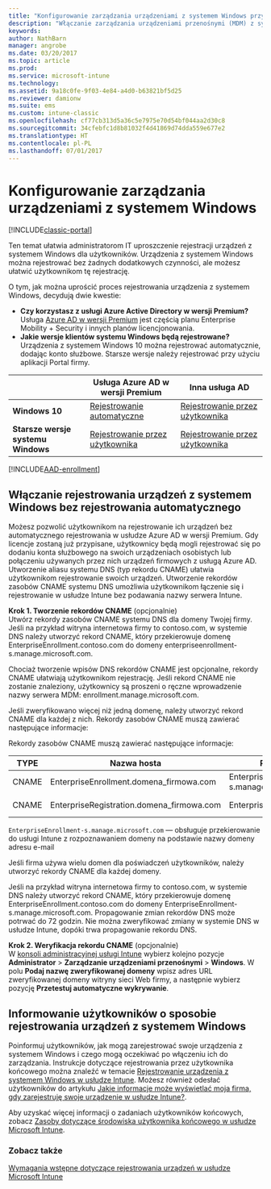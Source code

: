 ```yaml
---
title: "Konfigurowanie zarządzania urządzeniami z systemem Windows przy użyciu usługi Microsoft Intune"
description: "Włączanie zarządzania urządzeniami przenośnymi (MDM) z systemem Windows w usłudze Microsoft Intune."
keywords: 
author: NathBarn
manager: angrobe
ms.date: 03/20/2017
ms.topic: article
ms.prod: 
ms.service: microsoft-intune
ms.technology: 
ms.assetid: 9a18c0fe-9f03-4e84-a4d0-b63821bf5d25
ms.reviewer: damionw
ms.suite: ems
ms.custom: intune-classic
ms.openlocfilehash: cf77cb313d5a36c5e7975e70d54bf044aa2d30c8
ms.sourcegitcommit: 34cfebfc1d8b81032f4d41869d74dda559e677e2
ms.translationtype: HT
ms.contentlocale: pl-PL
ms.lasthandoff: 07/01/2017
---
```

# <a name="set-up-windows-device-management"></a>Konfigurowanie zarządzania urządzeniami z systemem Windows

[!INCLUDE[classic-portal](../includes/classic-portal.md)]

Ten temat ułatwia administratorom IT uproszczenie rejestracji urządzeń z systemem Windows dla użytkowników.  Urządzenia z systemem Windows można rejestrować bez żadnych dodatkowych czynności, ale możesz ułatwić użytkownikom tę rejestrację.

O tym, jak można uprościć proces rejestrowania urządzenia z systemem Windows, decydują dwie kwestie:
- **Czy korzystasz z usługi Azure Active Directory w wersji Premium?** <br>Usługa [Azure AD w wersji Premium](https://docs.microsoft.com/azure/active-directory/active-directory-get-started-premium) jest częścią planu Enterprise Mobility + Security i innych planów licencjonowania.
- **Jakie wersje klientów systemu Windows będą rejestrowane?** <br>Urządzenia z systemem Windows 10 można rejestrować automatycznie, dodając konto służbowe. Starsze wersje należy rejestrować przy użyciu aplikacji Portal firmy.

||**Usługa Azure AD w wersji Premium**|**Inna usługa AD**|
|----------|---------------|---------------|  
|**Windows 10**|[Rejestrowanie automatyczne](#enable-windows-10-automatic-enrollment) |[Rejestrowanie przez użytkownika](#enable-windows-enrollment-without-azure-ad-premium)|
|**Starsze wersje systemu Windows**|[Rejestrowanie przez użytkownika](#enable-windows-enrollment-without-azure-ad-premium)|[Rejestrowanie przez użytkownika](#enable-windows-enrollment-without-azure-ad-premium)|

[!INCLUDE[AAD-enrollment](../includes/win10-automatic-enrollment-aad.md)]

## <a name="enable-windows-enrollment-without-automatic-enrollment"></a>Włączanie rejestrowania urządzeń z systemem Windows bez rejestrowania automatycznego
Możesz pozwolić użytkownikom na rejestrowanie ich urządzeń bez automatycznego rejestrowania w usłudze Azure AD w wersji Premium. Gdy licencje zostaną już przypisane, użytkownicy będą mogli rejestrować się po dodaniu konta służbowego na swoich urządzeniach osobistych lub połączeniu używanych przez nich urządzeń firmowych z usługą Azure AD. Utworzenie aliasu systemu DNS (typ rekordu CNAME) ułatwia użytkownikom rejestrowanie swoich urządzeń. Utworzenie rekordów zasobów CNAME systemu DNS umożliwia użytkownikom łączenie się i rejestrowanie w usłudze Intune bez podawania nazwy serwera Intune.

**Krok 1. Tworzenie rekordów CNAME** (opcjonalnie)<br>
Utwórz rekordy zasobów CNAME systemu DNS dla domeny Twojej firmy. Jeśli na przykład witryna internetowa firmy to contoso.com, w systemie DNS należy utworzyć rekord CNAME, który przekierowuje domenę EnterpriseEnrollment.contoso.com do domeny enterpriseenrollment-s.manage.microsoft.com.

Chociaż tworzenie wpisów DNS rekordów CNAME jest opcjonalne, rekordy CNAME ułatwiają użytkownikom rejestrację. Jeśli rekord CNAME nie zostanie znaleziony, użytkownicy są proszeni o ręczne wprowadzenie nazwy serwera MDM: enrollment.manage.microsoft.com.

Jeśli zweryfikowano więcej niż jedną domenę, należy utworzyć rekord CNAME dla każdej z nich. Rekordy zasobów CNAME muszą zawierać następujące informacje:

Rekordy zasobów CNAME muszą zawierać następujące informacje:

|TYPE|Nazwa hosta|Przekierowanie na|TTL|
|--------|-------------|-------------|-------|
|CNAME|EnterpriseEnrollment.domena_firmowa.com|EnterpriseEnrollment-s.manage.microsoft.com |1 godzina|
|CNAME|EnterpriseRegistration.domena_firmowa.com|EnterpriseRegistration.windows.net|1 godzina|

`EnterpriseEnrollment-s.manage.microsoft.com` — obsługuje przekierowanie do usługi Intune z rozpoznawaniem domeny na podstawie nazwy domeny adresu e-mail

Jeśli firma używa wielu domen dla poświadczeń użytkowników, należy utworzyć rekordy CNAME dla każdej domeny.

Jeśli na przykład witryna internetowa firmy to contoso.com, w systemie DNS należy utworzyć rekord CNAME, który przekierowuje domenę EnterpriseEnrollment.contoso.com do domeny EnterpriseEnrollment-s.manage.microsoft.com. Propagowanie zmian rekordów DNS może potrwać do 72 godzin. Nie można zweryfikować zmiany w systemie DNS w usłudze Intune, dopóki trwa propagowanie rekordu DNS.

**Krok 2. Weryfikacja rekordu CNAME** (opcjonalnie)<br>
W [konsoli administracyjnej usługi Intune](https://manage.microsoft.com) wybierz kolejno pozycje **Administrator** &gt; **Zarządzanie urządzeniami przenośnymi** &gt; **Windows**. W polu **Podaj nazwę zweryfikowanej domeny** wpisz adres URL zweryfikowanej domeny witryny sieci Web firmy, a następnie wybierz pozycję **Przetestuj automatyczne wykrywanie**.

## <a name="tell-users-how-to-enroll-windows-devices"></a>Informowanie użytkowników o sposobie rejestrowania urządzeń z systemem Windows
Poinformuj użytkowników, jak mogą zarejestrować swoje urządzenia z systemem Windows i czego mogą oczekiwać po włączeniu ich do zarządzania.
Instrukcje dotyczące rejestrowania przez użytkownika końcowego można znaleźć w temacie [Rejestrowanie urządzenia z systemem Windows w usłudze Intune](https://docs.microsoft.com/intune-user-help/enroll-your-device-in-intune-windows). Możesz również odesłać użytkowników do artykułu [Jakie informacje może wyświetlać moja firma, gdy zarejestruję swoje urządzenie w usłudze Intune?](https://docs.microsoft.com/intune-user-help/what-can-your-it-administrator-see-when-you-enroll-your-device-in-intune-windows).

Aby uzyskać więcej informacji o zadaniach użytkowników końcowych, zobacz [Zasoby dotyczące środowiska użytkownika końcowego w usłudze Microsoft Intune](/intune/end-user-educate).

### <a name="see-also"></a>Zobacz także
[Wymagania wstępne dotyczące rejestrowania urządzeń w usłudze Microsoft Intune](prerequisites-for-enrollment.md)
